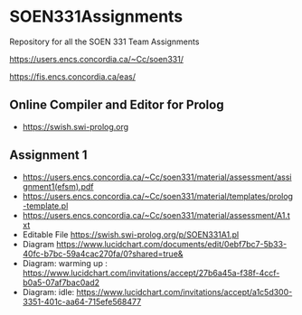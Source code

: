 # SOEN331Assignments
Repository for all the SOEN 331 Team Assignments

https://users.encs.concordia.ca/~Cc/soen331/

https://fis.encs.concordia.ca/eas/

## Online Compiler and Editor for Prolog
- https://swish.swi-prolog.org


## Assignment 1
- https://users.encs.concordia.ca/~Cc/soen331/material/assessment/assignment1(efsm).pdf
- https://users.encs.concordia.ca/~Cc/soen331/material/templates/prolog-template.pl
- https://users.encs.concordia.ca/~Cc/soen331/material/assessment/A1.txt
- Editable File https://swish.swi-prolog.org/p/SOEN331A1.pl
- Diagram https://www.lucidchart.com/documents/edit/0ebf7bc7-5b33-40fc-b7bc-59a4cac270fa/0?shared=true&
- Diagram: warming up : https://www.lucidchart.com/invitations/accept/27b6a45a-f38f-4ccf-b0a5-07af7bac0ad2
- Diagram: idle: https://www.lucidchart.com/invitations/accept/a1c5d300-3351-401c-aa64-715efe568477

